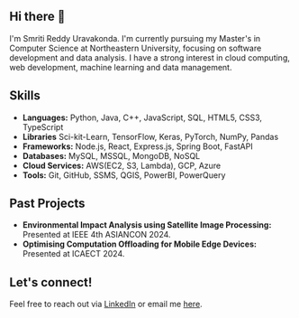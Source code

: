## Hi there 👋
I'm Smriti Reddy Uravakonda. 
I'm currently pursuing my Master's in Computer Science at Northeastern University, focusing on software development and data analysis. I have a strong interest in cloud computing, web development, machine learning
and data management.

## Skills
- **Languages:** Python, Java, C++, JavaScript, SQL, HTML5, CSS3, TypeScript
- **Libraries** Sci-kit-Learn, TensorFlow, Keras, PyTorch, NumPy, Pandas
- **Frameworks:** Node.js, React, Express.js, Spring Boot, FastAPI 
- **Databases:** MySQL, MSSQL, MongoDB, NoSQL
- **Cloud Services:** AWS(EC2, S3, Lambda), GCP, Azure
- **Tools:** Git, GitHub, SSMS, QGIS, PowerBI, PowerQuery

 ##  Past Projects
- **Environmental Impact Analysis using Satellite Image Processing:** Presented at IEEE 4th ASIANCON 2024.
- **Optimising Computation Offloading for Mobile Edge Devices:** Presented at ICAECT 2024.

## Let's connect!
Feel free to reach out via [LinkedIn](https://www.linkedin.com/in/smriti-reddy) or email me [here](u.smritireddy@gmail.com).
<!--
**SmritiReddyy/SmritiReddyy** is a ✨ _special_ ✨ repository because its `README.md` (this file) appears on your GitHub profile.

Here are some ideas to get you started:

- 🔭 I’m currently working on ...
- 🌱 I’m currently learning ...
- 👯 I’m looking to collaborate on ...
- 🤔 I’m looking for help with ...
- 💬 Ask me about ...
- 📫 How to reach me: ...
- 😄 Pronouns: ...
- ⚡ Fun fact: ...
-->
